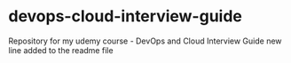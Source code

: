 # devops-cloud-interview-guide
Repository for my udemy course - DevOps and Cloud Interview Guide
new line added to the readme file
